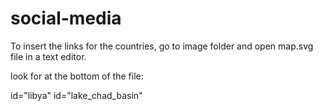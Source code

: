 # social-media

To insert the links for the countries, go to image folder and open map.svg file in a text editor.

look for at the bottom of the file:

id="libya"
id="lake_chad_basin"
